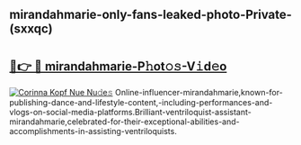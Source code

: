 ## mirandahmarie-only-fans​-leaked-photo​-Private-(sxxqc)


# <h2><a href="https://mediaupload.pro?title=mirandahmarie&ref=git">🔗👉 🔴 mirandahmarie-P𝚑ot𝚘𝚜-V𝚒d𝚎o</a></h2>

[![Corinna Kopf Nue Nu𝚍e𝚜](https://i.imgur.com/0qMVB7G.gif)](https://mediaupload.pro?title=mirandahmarie&ref=git)
Online-influencer-mirandahmarie,known-for-publishing-dance-and-lifestyle-content,-including-performances-and-vlogs-on-social-media-platforms.Brilliant-ventriloquist-assistant-mirandahmarie,celebrated-for-their-exceptional-abilities-and-accomplishments-in-assisting-ventriloquists.  